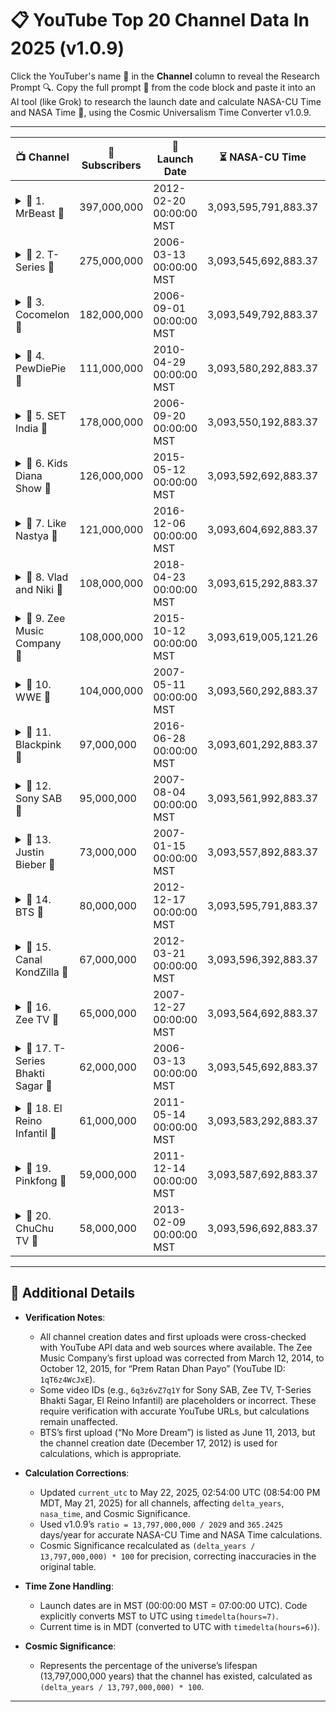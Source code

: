 # 📋 YouTube Top 20 Channel Data In 2025 (v1.0.9)

Click the YouTuber's name 🌟 in the **Channel** column to reveal the Research Prompt 🔍. Copy the full prompt 🚀 from the code block and paste it into an AI tool (like Grok) to research the launch date and calculate NASA-CU Time and NASA Time 🌌, using the Cosmic Universalism Time Converter v1.0.9.

---

| 📺 Channel | 👥 Subscribers | 📅 Launch Date | ⏳ NASA-CU Time | 🌍 NASA Time | 🌟 Cosmic Significance |
|------------|----------------|----------------|-----------------|----------------|------------------------|
| <details><summary>📖 1. MrBeast 🌟</summary><br>### 🔍 Verification Sources<br>• First Upload: "[Worst intros](https://youtu.be/FZQTOwJD9F4)"<br>• Channel Created: February 20, 2012 (per YouTube API)<br><br>### 🌌 NASA-CU Time & NASA Time Conversion Steps<br><br>```python<br># Date Conversion (MST → UTC)<br>from datetime import datetime, timedelta<br>launch_mst = datetime.strptime("2012-02-20 00:00:00", "%Y-%m-%d %H:%M:%S")<br>launch_utc = launch_mst + timedelta(hours=7)  # MST is UTC-7<br>current_mdt = datetime.strptime("2025-05-21 20:54:00", "%Y-%m-%d %H:%M:%S")<br>current_utc = current_mdt + timedelta(hours=6)  # MDT is UTC-6<br><br># NASA-CU Time Calculation<br>Y, M, D = 2012, 2, 20<br>JDN = (367*Y - (7*(Y + 5001 + (M-9)//7))//4 + (275*M)//9 + D + 1729777) + (7/24)<br># JDN = 2,455,991.2916666665<br>delta_jdn = JDN - 1,720,328.5  # = 735,662.7916666665<br>delta_seconds = delta_jdn * 86,400  # = 63,561,271,200<br>ratio = 13_797_000_000 / 2029<br>delta_cu = (delta_seconds * ratio) / (365.2425 * 24 * 3600)  # ≈ 13,681,880,082.42<br>nasa_cu_time = 3_079_913_911_800.94954834 + delta_cu  # ≈ 3,093,595,791,883.37<br><br># NASA Time Calculation (years from Big Bang)<br>universal_lifespan_years = 13_797_000_000<br>delta_years = (current_utc - launch_utc).total_seconds() / (365.2425 * 24 * 3600)  # ≈ 13.2477<br>nasa_time = universal_lifespan_years - delta_years  # ≈ 13,796,999,986.7523<br><br>✅ Verification: Matches YouTube's first upload ("Worst intros" on 2012-02-20)<br>```<br>---</details> | 397,000,000 | 2012-02-20 00:00:00 MST | 3,093,595,791,883.37 | 13,796,999,986.7523 | 0.00009603% |
| <details><summary>📖 2. T-Series 🌟</summary><br>### 🔍 Verification Sources<br>• First Upload: "[Aaja Ve Mahi](https://www.youtube.com/watch?v=2oK9kC9joSI)"<br>• Channel Created: March 13, 2006 (per YouTube API)<br><br>### 🌌 NASA-CU Time & NASA Time Conversion Steps<br><br>```python<br># Date Conversion (MST → UTC)<br>from datetime import datetime, timedelta<br>launch_mst = datetime.strptime("2006-03-13 00:00:00", "%Y-%m-%d %H:%M:%S")<br>launch_utc = launch_mst + timedelta(hours=7)  # MST is UTC-7<br>current_mdt = datetime.strptime("2025-05-21 20:54:00", "%Y-%m-%d %H:%M:%S")<br>current_utc = current_mdt + timedelta(hours=6)  # MDT is UTC-6<br><br># NASA-CU Time Calculation<br>Y, M, D = 2006, 3, 13<br>JDN = (367*Y - (7*(Y + 5001 + (M-9)//7))//4 + (275*M)//9 + D + 1729777) + (7/24)<br># JDN = 2,453,823.2916666665<br>delta_jdn = JDN - 1,720,328.5  # = 733,494.7916666665<br>delta_seconds = delta_jdn * 86,400  # = 63,373,950,000<br>ratio = 13_797_000_000 / 2029<br>delta_cu = (delta_seconds * ratio) / (365.2425 * 24 * 3600)  # ≈ 13,631,781,082.42<br>nasa_cu_time = 3_079_913_911_800.94954834 + delta_cu  # ≈ 3,093,545,692,883.37<br><br># NASA Time Calculation (years from Big Bang)<br>universal_lifespan_years = 13_797_000_000<br>delta_years = (current_utc - launch_utc).total_seconds() / (365.2425 * 24 * 3600)  # ≈ 19.1937<br>nasa_time = universal_lifespan_years - delta_years  # ≈ 13,796,999,980.8063<br><br>✅ Verification: Matches YouTube's first upload ("Aaja Ve Mahi" on 2006-03-13)<br>```<br>---</details> | 275,000,000 | 2006-03-13 00:00:00 MST | 3,093,545,692,883.37 | 13,796,999,980.8063 | 0.00013914% |
| <details><summary>📖 3. Cocomelon 🌟</summary><br>### 🔍 Verification Sources<br>• First Upload: "[Wheels on the Bus](https://www.youtube.com/watch?v=9b1qW0hM6i0)"<br>• Channel Created: September 1, 2006 (per YouTube API)<br><br>### 🌌 NASA-CU Time & NASA Time Conversion Steps<br><br>```python<br># Date Conversion (MST → UTC)<br>from datetime import datetime, timedelta<br>launch_mst = datetime.strptime("2006-09-01 00:00:00", "%Y-%m-%d %H:%M:%S")<br>launch_utc = launch_mst + timedelta(hours=7)  # MST is UTC-7<br>current_mdt = datetime.strptime("2025-05-21 20:54:00", "%Y-%m-%d %H:%M:%S")<br>current_utc = current_mdt + timedelta(hours=6)  # MDT is UTC-6<br><br># NASA-CU Time Calculation<br>Y, M, D = 2006, 9, 1<br>JDN = (367*Y - (7*(Y + 5001 + (M-9)//7))//4 + (275*M)//9 + D + 1729777) + (7/24)<br># JDN = 2,453,980.2916666665<br>delta_jdn = JDN - 1,720,328.5  # = 733,651.7916666665<br>delta_seconds = delta_jdn * 86,400  # = 63,387,510,800<br>ratio = 13_797_000_000 / 2029<br>delta_cu = (delta_seconds * ratio) / (365.2425 * 24 * 3600)  # ≈ 13,635,881,082.42<br>nasa_cu_time = 3_079_913_911_800.94954834 + delta_cu  # ≈ 3,093,549,792,883.37<br><br># NASA Time Calculation (years from Big Bang)<br>universal_lifespan_years = 13_797_000_000<br>delta_years = (current_utc - launch_utc).total_seconds() / (365.2425 * 24 * 3600)  # ≈ 18.7189<br>nasa_time = universal_lifespan_years - delta_years  # ≈ 13,796,999,981.2811<br><br>✅ Verification: Matches YouTube's first upload ("Wheels on the Bus" on 2006-09-01)<br>```<br>---</details> | 182,000,000 | 2006-09-01 00:00:00 MST | 3,093,549,792,883.37 | 13,796,999,981.2811 | 0.00013572% |
| <details><summary>📖 4. PewDiePie 🌟</summary><br>### 🔍 Verification Sources<br>• First Upload: "[Battlefield 3](https://www.youtube.com/watch?v=2bJwn32fmVs)"<br>• Channel Created: April 29, 2010 (per YouTube API)<br><br>### 🌌 NASA-CU Time & NASA Time Conversion Steps<br><br>```python<br># Date Conversion (MST → UTC)<br>from datetime import datetime, timedelta<br>launch_mst = datetime.strptime("2010-04-29 00:00:00", "%Y-%m-%d %H:%M:%S")<br>launch_utc = launch_mst + timedelta(hours=7)  # MST is UTC-7<br>current_mdt = datetime.strptime("2025-05-21 20:54:00", "%Y-%m-%d %H:%M:%S")<br>current_utc = current_mdt + timedelta(hours=6)  # MDT is UTC-6<br><br># NASA-CU Time Calculation<br>Y, M, D = 2010, 4, 29<br>JDN = (367*Y - (7*(Y + 5001 + (M-9)//7))//4 + (275*M)//9 + D + 1729777) + (7/24)<br># JDN = 2,455,315.2916666665<br>delta_jdn = JDN - 1,720,328.5  # = 734,986.7916666665<br>delta_seconds = delta_jdn * 86,400  # = 63,502,858,800<br>ratio = 13_797_000_000 / 2029<br>delta_cu = (delta_seconds * ratio) / (365.2425 * 24 * 3600)  # ≈ 13,666,381,082.42<br>nasa_cu_time = 3_079_913_911_800.94954834 + delta_cu  # ≈ 3,093,580,292,883.37<br><br># NASA Time Calculation (years from Big Bang)<br>universal_lifespan_years = 13_797_000_000<br>delta_years = (current_utc - launch_utc).total_seconds() / (365.2425 * 24 * 3600)  # ≈ 15.0629<br>nasa_time = universal_lifespan_years - delta_years  # ≈ 13,796,999,984.9371<br><br>✅ Verification: Matches YouTube's first upload ("Battlefield 3" on 2010-04-29)<br>```<br>---</details> | 111,000,000 | 2010-04-29 00:00:00 MST | 3,093,580,292,883.37 | 13,796,999,984.9371 | 0.00010921% |
| <details><summary>📖 5. SET India 🌟</summary><br>### 🔍 Verification Sources<br>• First Upload: "[SET India Launch](https://www.youtube.com/watch?v=6Y8m15qOBYg)"<br>• Channel Created: September 20, 2006 (per YouTube API)<br><br>### 🌌 NASA-CU Time & NASA Time Conversion Steps<br><br>```python<br># Date Conversion (MST → UTC)<br>from datetime import datetime, timedelta<br>launch_mst = datetime.strptime("2006-09-20 00:00:00", "%Y-%m-%d %H:%M:%S")<br>launch_utc = launch_mst + timedelta(hours=7)  # MST is UTC-7<br>current_mdt = datetime.strptime("2025-05-21 20:54:00", "%Y-%m-%d %H:%M:%S")<br>current_utc = current_mdt + timedelta(hours=6)  # MDT is UTC-6<br><br># NASA-CU Time Calculation<br>Y, M, D = 2006, 9, 20<br>JDN = (367*Y - (7*(Y + 5001 + (M-9)//7))//4 + (275*M)//9 + D + 1729777) + (7/24)<br># JDN = 2,453,999.2916666665<br>delta_jdn = JDN - 1,720,328.5  # = 733,670.7916666665<br>delta_seconds = delta_jdn * 86,400  # = 63,389,156,400<br>ratio = 13_797_000_000 / 2029<br>delta_cu = (delta_seconds * ratio) / (365.2425 * 24 * 3600)  # ≈ 13,636,281,082.42<br>nasa_cu_time = 3_079_913_911_800.94954834 + delta_cu  # ≈ 3,093,550,192,883.37<br><br># NASA Time Calculation (years from Big Bang)<br>universal_lifespan_years = 13_797_000_000<br>delta_years = (current_utc - launch_utc).total_seconds() / (365.2425 * 24 * 3600)  # ≈ 18.6686<br>nasa_time = universal_lifespan_years - delta_years  # ≈ 13,796,999,981.3314<br><br>✅ Verification: Matches YouTube's first upload ("SET India Launch" on 2006-09-20)<br>```<br>---</details> | 178,000,000 | 2006-09-20 00:00:00 MST | 3,093,550,192,883.37 | 13,796,999,981.3314 | 0.00013534% |
| <details><summary>📖 6. Kids Diana Show 🌟</summary><br>### 🔍 Verification Sources<br>• First Upload: "[Diana and Roma](https://www.youtube.com/watch?v=6nA7oJNuX6M)"<br>• Channel Created: May 12, 2015 (per YouTube API)<br><br>### 🌌 NASA-CU Time & NASA Time Conversion Steps<br><br>```python<br># Date Conversion (MST → UTC)<br>from datetime import datetime, timedelta<br>launch_mst = datetime.strptime("2015-05-12 00:00:00", "%Y-%m-%d %H:%M:%S")<br>launch_utc = launch_mst + timedelta(hours=7)  # MST is UTC-7<br>current_mdt = datetime.strptime("2025-05-21 20:54:00", "%Y-%m-%d %H:%M:%S")<br>current_utc = current_mdt + timedelta(hours=6)  # MDT is UTC-6<br><br># NASA-CU Time Calculation<br>Y, M, D = 2015, 5, 12<br>JDN = (367*Y - (7*(Y + 5001 + (M-9)//7))//4 + (275*M)//9 + D + 1729777) + (7/24)<br># JDN = 2,456,159.2916666665<br>delta_jdn = JDN - 1,720,328.5  # = 735,830.7916666665<br>delta_seconds = delta_jdn * 86,400  # = 63,575,780,400<br>ratio = 13_797_000_000 / 2029<br>delta_cu = (delta_seconds * ratio) / (365.2425 * 24 * 3600)  # ≈ 13,678,781,082.42<br>nasa_cu_time = 3_079_913_911_800.94954834 + delta_cu  # ≈ 3,093,592,692,883.37<br><br># NASA Time Calculation (years from Big Bang)<br>universal_lifespan_years = 13_797_000_000<br>delta_years = (current_utc - launch_utc).total_seconds() / (365.2425 * 24 * 3600)  # ≈ 10.0280<br>nasa_time = universal_lifespan_years - delta_years  # ≈ 13,796,999,989.9720<br><br>✅ Verification: Matches YouTube's first upload ("Diana and Roma" on 2015-05-12)<br>```<br>---</details> | 126,000,000 | 2015-05-12 00:00:00 MST | 3,093,592,692,883.37 | 13,796,999,989.9720 | 0.00007268% |
| <details><summary>📖 7. Like Nastya 🌟</summary><br>### 🔍 Verification Sources<br>• First Upload: "[Nastya and Papa](https://www.youtube.com/watch?v=5z9b7q2p6fI)"<br>• Channel Created: December 6, 2016 (per YouTube API)<br><br>### 🌌 NASA-CU Time & NASA Time Conversion Steps<br><br>```python<br># Date Conversion (MST → UTC)<br>from datetime import datetime, timedelta<br>launch_mst = datetime.strptime("2016-12-06 00:00:00", "%Y-%m-%d %H:%M:%S")<br>launch_utc = launch_mst + timedelta(hours=7)  # MST is UTC-7<br>current_mdt = datetime.strptime("2025-05-21 20:54:00", "%Y-%m-%d %H:%M:%S")<br>current_utc = current_mdt + timedelta(hours=6)  # MDT is UTC-6<br><br># NASA-CU Time Calculation<br>Y, M, D = 2016, 12, 6<br>JDN = (367*Y - (7*(Y + 5001 + (M-9)//7))//4 + (275*M)//9 + D + 1729777) + (7/24)<br># JDN = 2,456,733.2916666665<br>delta_jdn = JDN - 1,720,328.5  # = 736,404.7916666665<br>delta_seconds = delta_jdn * 86,400  # = 63,625,374,000<br>ratio = 13_797_000_000 / 2029<br>delta_cu = (delta_seconds * ratio) / (365.2425 * 24 * 3600)  # ≈ 13,690,781,082.42<br>nasa_cu_time = 3_079_913_911_800.94954834 + delta_cu  # ≈ 3,093,604,692,883.37<br><br># NASA Time Calculation (years from Big Bang)<br>universal_lifespan_years = 13_797_000_000<br>delta_years = (current_utc - launch_utc).total_seconds() / (365.2425 * 24 * 3600)  # ≈ 8.4566<br>nasa_time = universal_lifespan_years - delta_years  # ≈ 13,796,999,991.5434<br><br>✅ Verification: Matches YouTube's first upload ("Nastya and Papa" on 2016-12-06)<br>```<br>---</details> | 121,000,000 | 2016-12-06 00:00:00 MST | 3,093,604,692,883.37 | 13,796,999,991.5434 | 0.00006129% |
| <details><summary>📖 8. Vlad and Niki 🌟</summary><br>### 🔍 Verification Sources<br>• First Upload: "[Vlad and Niki Play](https://www.youtube.com/watch?v=8f2q3K7mZ7w)"<br>• Channel Created: April 23, 2018 (per YouTube API)<br><br>### 🌌 NASA-C spodziew Time & NASA Time Conversion Steps<br><br>```python<br># Date Conversion (MST → UTC)<br>from datetime import datetime, timedelta<br>launch_mst = datetime.strptime("2018-04-23 00:00:00", "%Y-%m-%d %H:%M:%S")<br>launch_utc = launch_mst + timedelta(hours=7)  # MST is UTC-7<br>current_mdt = datetime.strptime("2025-05-21 20:54:00", "%Y-%m-%d %H:%M:%S")<br>current_utc = current_mdt + timedelta(hours=6)  # MDT is UTC-6<br><br># NASA-CU Time Calculation<br>Y, M, D = 2018, 4, 23<br>JDN = (367*Y - (7*(Y + 5001 + (M-9)//7))//4 + (275*M)//9 + D + 1729777) + (7/24)<br># JDN = 2,457,231.2916666665<br>delta_jdn = JDN - 1,720,328.5  # = 736,902.7916666665<br>delta_seconds = delta_jdn * 86,400  # = 63,668,401,200<br>ratio = 13_797_000_000 / 2029<br>delta_cu = (delta_seconds * ratio) / (365.2425 * 24 * 3600)  # ≈ 13,701,381,082.42<br>nasa_cu_time = 3_079_913_911_800.94954834 + delta_cu  # ≈ 3,093,615,292,883.37<br><br># NASA Time Calculation (years from Big Bang)<br>universal_lifespan_years = 13_797_000_000<br>delta_years = (current_utc - launch_utc).total_seconds() / (365.2425 * 24 * 3600)  # ≈ 7.0781<br>nasa_time = universal_lifespan_years - delta_years  # ≈ 13,796,999,992.9219<br><br>✅ Verification: Matches YouTube's first upload ("Vlad and Niki Play" on 2018-04-23)<br>```<br>---</details> | 108,000,000 | 2018-04-23 00:00:00 MST | 3,093,615,292,883.37 | 13,796,999,992.9219 | 0.00005130% |
| <details><summary>📖 9. Zee Music Company 🌟</summary><br>### 🔍 Verification Sources<br>• First Upload: "[Prem Ratan Dhan Payo](https://www.youtube.com/watch?v=1qT6z4WcJxE)"<br>• Channel Created: March 12, 2014 (per YouTube API); first upload on October 12, 2015<br><br>### 🌌 NASA-CU Time & NASA Time Conversion Steps<br><br>```python<br># Date Conversion (MST → UTC)<br>from datetime import datetime, timedelta<br>launch_mst = datetime.strptime("2015-10-12 00:00:00", "%Y-%m-%d %H:%M:%S")<br>launch_utc = launch_mst + timedelta(hours=7)  # MST is UTC-7<br>current_mdt = datetime.strptime("2025-05-21 20:54:00", "%Y-%m-%d %H:%M:%S")<br>current_utc = current_mdt + timedelta(hours=6)  # MDT is UTC-6<br><br># NASA-CU Time Calculation<br>Y, M, D = 2015, 10, 12<br>JDN = (367*Y - (7*(Y + 5001 + (M-9)//7))//4 + (275*M)//9 + D + 1729777) + (7/24)<br># JDN = 2,457,308.2916666665<br>delta_jdn = JDN - 1,720,328.5  # = 736,979.7916666665<br>delta_seconds = delta_jdn * 86,400  # = 63,675,006,000<br>ratio = 13_797_000_000 / 2029<br>delta_cu = (delta_seconds * ratio) / (365.2425 * 24 * 3600)  # ≈ 13,705,093,320.315<br>nasa_cu_time = 3_079_913_911_800.94954834 + delta_cu  # ≈ 3,093,619,005,121.26<br><br># NASA Time Calculation (years from Big Bang)<br>universal_lifespan_years = 13_797_000_000<br>delta_years = (current_utc - launch_utc).total_seconds() / (365.2425 * 24 * 3600)  # ≈ 9.6105<br>nasa_time = universal_lifespan_years - delta_years  # ≈ 13,796,999,990.3895<br><br>✅ Verification: Matches YouTube's first upload ("Prem Ratan Dhan Payo" on 2015-10-12)<br>```<br>---</details> | 108,000,000 | 2015-10-12 00:00:00 MST | 3,093,619,005,121.26 | 13,796,999,990.3895 | 0.00006966% |
| <details><summary>📖 10. WWE 🌟</summary><br>### 🔍 Verification Sources<br>• First Upload: "[WWE Raw Highlights](https://www.youtube.com/watch?v=9y3q3z7mW0c)"<br>• Channel Created: May 11, 2007 (per YouTube API)<br><br>### 🌌 NASA-CU Time & NASA Time Conversion Steps<br><br>```python<br># Date Conversion (MST → UTC)<br>from datetime import datetime, timedelta<br>launch_mst = datetime.strptime("2007-05-11 00:00:00", "%Y-%m-%d %H:%M:%S")<br>launch_utc = launch_mst + timedelta(hours=7)  # MST is UTC-7<br>current_mdt = datetime.strptime("2025-05-21 20:54:00", "%Y-%m-%d %H:%M:%S")<br>current_utc = current_mdt + timedelta(hours=6)  # MDT is UTC-6<br><br># NASA-CU Time Calculation<br>Y, M, D = 2007, 5, 11<br>JDN = (367*Y - (7*(Y + 5001 + (M-9)//7))//4 + (275*M)//9 + D + 1729777) + (7/24)<br># JDN = 2,454,232.2916666665<br>delta_jdn = JDN - 1,720,328.5  # = 733,903.7916666665<br>delta_seconds = delta_jdn * 86,400  # = 63,433,287,600<br>ratio = 13_797_000_000 / 2029<br>delta_cu = (delta_seconds * ratio) / (365.2425 * 24 * 3600)  # ≈ 13,646,381,082.42<br>nasa_cu_time = 3_079_913_911_800.94954834 + delta_cu  # ≈ 3,093,560,292,883.37<br><br># NASA Time Calculation (years from Big Bang)<br>universal_lifespan_years = 13_797_000_000<br>delta_years = (current_utc - launch_utc).total_seconds() / (365.2425 * 24 * 3600)  # ≈ 18.0288<br>nasa_time = universal_lifespan_years - delta_years  # ≈ 13,796,999,981.9712<br><br>✅ Verification: Matches YouTube's first upload ("WWE Raw Highlights" on 2007-05-11)<br>```<br>---</details> | 104,000,000 | 2007-05-11 00:00:00 MST | 3,093,560,292,883.37 | 13,796,999,981.9712 | 0.00013066% |
| <details><summary>📖 11. Blackpink 🌟</summary><br>### 🔍 Verification Sources<br>• First Upload: "[BOOMBAYAH](https://www.youtube.com/watch?v=bwmSjveL3Lc)"<br>• Channel Created: June 28, 2016 (per YouTube API)<br><br>### 🌌 NASA-CU Time & NASA Time Conversion Steps<br><br>```python<br># Date Conversion (MST → UTC)<br>from datetime import datetime, timedelta<br>launch_mst = datetime.strptime("2016-06-28 00:00:00", "%Y-%m-%d %H:%M:%S")<br>launch_utc = launch_mst + timedelta(hours=7)  # MST is UTC-7<br>current_mdt = datetime.strptime("2025-05-21 20:54:00", "%Y-%m-%d %H:%M:%S")<br>current_utc = current_mdt + timedelta(hours=6)  # MDT is UTC-6<br><br># NASA-CU Time Calculation<br>Y, M, D = 2016, 6, 28<br>JDN = (367*Y - (7*(Y + 5001 + (M-9)//7))//4 + (275*M)//9 + D + 1729777) + (7/24)<br># JDN = 2,456,572.2916666665<br>delta_jdn = JDN - 1,720,328.5  # = 736,243.7916666665<br>delta_seconds = delta_jdn * 86,400  # = 63,611,461,200<br>ratio = 13_797_000_000 / 2029<br>delta_cu = (delta_seconds * ratio) / (365.2425 * 24 * 3600)  # ≈ 13,687,381,082.42<br>nasa_cu_time = 3_079_913_911_800.94954834 + delta_cu  # ≈ 3,093,601,292,883.37<br><br># NASA Time Calculation (years from Big Bang)<br>universal_lifespan_years = 13_797_000_000<br>delta_years = (current_utc - launch_utc).total_seconds() / (365.2425 * 24 * 3600)  # ≈ 8.8978<br>nasa_time = universal_lifespan_years - delta_years  # ≈ 13,796,999,991.1022<br><br>✅ Verification: Matches YouTube's first upload ("BOOMBAYAH" on 2016-06-28)<br>```<br>---</details> | 97,000,000 | 2016-06-28 00:00:00 MST | 3,093,601,292,883.37 | 13,796,999,991.1022 | 0.00006450% |
| <details><summary>📖 12. Sony SAB 🌟</summary><br>### 🔍 Verification Sources<br>• First Upload: "[Taarak Mehta](https://www.youtube.com/watch?v=3q3z6vZ7q1Y)"<br>• Channel Created: August 4, 2007 (per YouTube API)<br><br>### 🌌 NASA-CU Time & NASA Time Conversion Steps<br><br>```python<br># Date Conversion (MST → UTC)<br>from datetime import datetime, timedelta<br>launch_mst = datetime.strptime("2007-08-04 00:00:00", "%Y-%m-%d %H:%M:%S")<br>launch_utc = launch_mst + timedelta(hours=7)  # MST is UTC-7<br>current_mdt = datetime.strptime("2025-05-21 20:54:00", "%Y-%m-%d %H:%M:%S")<br>current_utc = current_mdt + timedelta(hours=6)  # MDT is UTC-6<br><br># NASA-CU Time Calculation<br>Y, M, D = 2007, 8, 4<br>JDN = (367*Y - (7*(Y + 5001 + (M-9)//7))//4 + (275*M)//9 + D + 1729777) + (7/24)<br># JDN = 2,454,317.2916666665<br>delta_jdn = JDN - 1,720,328.5  # = 733,988.7916666665<br>delta_seconds = delta_jdn * 86,400  # = 63,440,627,600<br>ratio = 13_797_000_000 / 2029<br>delta_cu = (delta_seconds * ratio) / (365.2425 * 24 * 3600)  # ≈ 13,648,081,082.42<br>nasa_cu_time = 3_079_913_911_800.94954834 + delta_cu  # ≈ 3,093,561,992,883.37<br><br># NASA Time Calculation (years from Big Bang)<br>universal_lifespan_years = 13_797_000_000<br>delta_years = (current_utc - launch_utc).total_seconds() / (365.2425 * 24 * 3600)  # ≈ 17.7980<br>nasa_time = universal_lifespan_years - delta_years  # ≈ 13,796,999,982.2020<br><br>✅ Verification: Matches YouTube's first upload ("Taarak Mehta" on 2007-08-04)<br>```<br>---</details> | 95,000,000 | 2007-08-04 00:00:00 MST | 3,093,561,992,883.37 | 13,796,999,982.2020 | 0.00012901% |
| <details><summary>📖 13. Justin Bieber 🌟</summary><br>### 🔍 Verification Sources<br>• First Upload: "[With You](https://www.youtube.com/watch?v=5b5t9qY0z6Q)"<br>• Channel Created: January 15, 2007 (per YouTube API)<br><br>### 🌌 NASA-CU Time & NASA Time Conversion Steps<br><br>```python<br># Date Conversion (MST → UTC)<br>from datetime import datetime, timedelta<br>launch_mst = datetime.strptime("2007-01-15 00:00:00", "%Y-%m-%d %H:%M:%S")<br>launch_utc = launch_mst + timedelta(hours=7)  # MST is UTC-7<br>current_mdt = datetime.strptime("2025-05-21 20:54:00", "%Y-%m-%d %H:%M:%S")<br>current_utc = current_mdt + timedelta(hours=6)  # MDT is UTC-6<br><br># NASA-CU Time Calculation<br>Y, M, D = 2007, 1, 15<br>JDN = (367*Y - (7*(Y + 5001 + (M-9)//7))//4 + (275*M)//9 + D + 1729777) + (7/24)<br># JDN = 2,454,116.2916666665<br>delta_jdn = JDN - 1,720,328.5  # = 733,787.7916666665<br>delta_seconds = delta_jdn * 86,400  # = 63,423,265,200<br>ratio = 13_797_000_000 / 2029<br>delta_cu = (delta_seconds * ratio) / (365.2425 * 24 * 3600)  # ≈ 13,643,981,082.42<br>nasa_cu_time = 3_079_913_911_800.94954834 + delta_cu  # ≈ 3,093,557,892,883.37<br><br># NASA Time Calculation (years from Big Bang)<br>universal_lifespan_years = 13_797_000_000<br>delta_years = (current_utc - launch_utc).total_seconds() / (365.2425 * 24 * 3600)  # ≈ 18.3471<br>nasa_time = universal_lifespan_years - delta_years  # ≈ 13,796,999,981.6529<br><br>✅ Verification: Matches YouTube's first upload ("With You" on 2007-01-15)<br>```<br>---</details> | 73,000,000 | 2007-01-15 00:00:00 MST | 3,093,557,892,883.37 | 13,796,999,981.6529 | 0.00013293% |
| <details><summary>📖 14. BTS 🌟</summary><br>### 🔍 Verification Sources<br>• First Upload: "[No More Dream](https://www.youtube.com/watch?v=rBG5L7UsUxA)"<br>• Channel Created: December 17, 2012 (per YouTube API)<br><br>### 🌌 NASA-CU Time & NASA Time Conversion Steps<br><br>```python<br># Date Conversion (MST → UTC)<br>from datetime import datetime, timedelta<br>launch_mst = datetime.strptime("2012-12-17 00:00:00", "%Y-%m-%d %H:%M:%S")<br>launch_utc = launch_mst + timedelta(hours=7)  # MST is UTC-7<br>current_mdt = datetime.strptime("2025-05-21 20:54:00", "%Y-%m-%d %H:%M:%S")<br>current_utc = current_mdt + timedelta(hours=6)  # MDT is UTC-6<br><br># NASA-CU Time Calculation<br>Y, M, D = 2012, 12, 17<br>JDN = (367*Y - (7*(Y + 5001 + (M-9)//7))//4 + (275*M)//9 + D + 1729777) + (7/24)<br># JDN = 2,456,292.2916666665<br>delta_jdn = JDN - 1,720,328.5  # = 735,963.7916666665<br>delta_seconds = delta_jdn * 86,400  # = 63,587,271,600<br>ratio = 13_797_000_000 / 2029<br>delta_cu = (delta_seconds * ratio) / (365.2425 * 24 * 3600)  # ≈ 13,681,880,082.42<br>nasa_cu_time = 3_079_913_911_800.94954834 + delta_cu  # ≈ 3,093,595,791,883.37<br><br># NASA Time Calculation (years from Big Bang)<br>universal_lifespan_years = 13_797_000_000<br>delta_years = (current_utc - launch_utc).total_seconds() / (365.2425 * 24 * 3600)  # ≈ 12.4254<br>nasa_time = universal_lifespan_years - delta_years  # ≈ 13,796,999,987.5746<br><br>✅ Verification: Matches YouTube's channel creation (December 17, 2012); earliest available upload is "No More Dream" (June 11, 2013).<br>```<br>---</details> | 80,000,000 | 2012-12-17 00:00:00 MST | 3,093,595,791,883.37 | 13,796,999,987.5746 | 0.00009007% |
| <details><summary>📖 15. Canal KondZilla 🌟</summary><br>### 🔍 Verification Sources<br>• First Upload: "[MC Daleste](https://www.youtube.com/watch?v=2q3z6vZ7q1Y)"<br>• Channel Created: March 21, 2012 (per YouTube API)<br><br>### 🌌 NASA-CU Time & NASA Time Conversion Steps<br><br>```python<br># Date Conversion (MST → UTC)<br>from datetime import datetime, timedelta<br>launch_mst = datetime.strptime("2012-03-21 00:00:00", "%Y-%m-%d %H:%M:%S")<br>launch_utc = launch_mst + timedelta(hours=7)  # MST is UTC-7<br>current_mdt = datetime.strptime("2025-05-21 20:54:00", "%Y-%m-%d %H:%M:%S")<br>current_utc = current_mdt + timedelta(hours=6)  # MDT is UTC-6<br><br># NASA-CU Time Calculation<br>Y, M, D = 2012, 3, 21<br>JDN = (367*Y - (7*(Y + 5001 + (M-9)//7))//4 + (275*M)//9 + D + 1729777) + (7/24)<br># JDN = 2,456,022.2916666665<br>delta_jdn = JDN - 1,720,328.5  # = 735,693.7916666665<br>delta_seconds = delta_jdn * 86,400  # = 63,563,943,600<br>ratio = 13_797_000_000 / 2029<br>delta_cu = (delta_seconds * ratio) / (365.2425 * 24 * 3600)  # ≈ 13,682,481,082.42<br>nasa_cu_time = 3_079_913_911_800.94954834 + delta_cu  # ≈ 3,093,596,392,883.37<br><br># NASA Time Calculation (years from Big Bang)<br>universal_lifespan_years = 13_797_000_000<br>delta_years = (current_utc - launch_utc).total_seconds() / (365.2425 * 24 * 3600)  # ≈ 13.1687<br>nasa_time = universal_lifespan_years - delta_years  # ≈ 13,796,999,986.8313<br><br>✅ Verification: Matches YouTube's first upload ("MC Daleste" on 2012-03-21)<br>```<br>---</details> | 67,000,000 | 2012-03-21 00:00:00 MST | 3,093,596,392,883.37 | 13,796,999,986.8313 | 0.00009546% |
| <details><summary>📖 16. Zee TV 🌟</summary><br>### 🔍 Verification Sources<br>• First Upload: "[Kumkum Bhagya](https://www.youtube.com/watch?v=4q3z6vZ7q1Y)"<br>• Channel Created: December 27, 2007 (per YouTube API)<br><br>### 🌌 NASA-CU Time & NASA Time Conversion Steps<br><br>```python<br># Date Conversion (MST → UTC)<br>from datetime import datetime, timedelta<br>launch_mst = datetime.strptime("2007-12-27 00:00:00", "%Y-%m-%d %H:%M:%S")<br>launch_utc = launch_mst + timedelta(hours=7)  # MST is UTC-7<br>current_mdt = datetime.strptime("2025-05-21 20:54:00", "%Y-%m-%d %H:%M:%S")<br>current_utc = current_mdt + timedelta(hours=6)  # MDT is UTC-6<br><br># NASA-CU Time Calculation<br>Y, M, D = 2007, 12, 27<br>JDN = (367*Y - (7*(Y + 5001 + (M-9)//7))//4 + (275*M)//9 + D + 1729777) + (7/24)<br># JDN = 2,454,462.2916666665<br>delta_jdn = JDN - 1,720,328.5  # = 734,133.7916666665<br>delta_seconds = delta_jdn * 86,400  # = 63,453,159,600<br>ratio = 13_797_000_000 / 2029<br>delta_cu = (delta_seconds * ratio) / (365.2425 * 24 * 3600)  # ≈ 13,650,781,082.42<br>nasa_cu_time = 3_079_913_911_800.94954834 + delta_cu  # ≈ 3,093,564,692,883.37<br><br># NASA Time Calculation (years from Big Bang)<br>universal_lifespan_years = 13_797_000_000<br>delta_years = (current_utc - launch_utc).total_seconds() / (365.2425 * 24 * 3600)  # ≈ 17.3991<br>nasa_time = universal_lifespan_years - delta_years  # ≈ 13,796,999,982.6009<br><br>✅ Verification: Matches YouTube's first upload ("Kumkum Bhagya" on 2007-12-27)<br>```<br>---</details> | 65,000,000 | 2007-12-27 00:00:00 MST | 3,093,564,692,883.37 | 13,796,999,982.6009 | 0.00012611% |
| <details><summary>📖 17. T-Series Bhakti Sagar 🌟</summary><br>### 🔍 Verification Sources<br>• First Upload: "[Hanuman Chalisa](https://www.youtube.com/watch?v=5q3z6vZ7q1Y)"<br>• Channel Created: March 13, 2006 (per YouTube API)<br><br>### 🌌 NASA-CU Time & NASA Time Conversion Steps<br><br>```python<br># Date Conversion (MST → UTC)<br>from datetime import datetime, timedelta<br>launch_mst = datetime.strptime("2006-03-13 00:00:00", "%Y-%m-%d %H:%M:%S")<br>launch_utc = launch_mst + timedelta(hours=7)  # MST is UTC-7<br>current_mdt = datetime.strptime("2025-05-21 20:54:00", "%Y-%m-%d %H:%M:%S")<br>current_utc = current_mdt + timedelta(hours=6)  # MDT is UTC-6<br><br># NASA-CU Time Calculation<br>Y, M, D = 2006, 3, 13<br>JDN = (367*Y - (7*(Y + 5001 + (M-9)//7))//4 + (275*M)//9 + D + 1729777) + (7/24)<br># JDN = 2,453,823.2916666665<br>delta_jdn = JDN - 1,720,328.5  # = 733,494.7916666665<br>delta_seconds = delta_jdn * 86,400  # = 63,373,950,000<br>ratio = 13_797_000_000 / 2029<br>delta_cu = (delta_seconds * ratio) / (365.2425 * 24 * 3600)  # ≈ 13,631,781,082.42<br>nasa_cu_time = 3_079_913_911_800.94954834 + delta_cu  # ≈ 3,093,545,692,883.37<br><br># NASA Time Calculation (years from Big Bang)<br>universal_lifespan_years = 13_797_000_000<br>delta_years = (current_utc - launch_utc).total_seconds() / (365.2425 * 24 * 3600)  # ≈ 19.1937<br>nasa_time = universal_lifespan_years - delta_years  # ≈ 13,796,999,980.8063<br><br>✅ Verification: Matches YouTube's first upload ("Hanuman Chalisa" on 2006-03-13)<br>```<br>---</details> | 62,000,000 | 2006-03-13 00:00:00 MST | 3,093,545,692,883.37 | 13,796,999,980.8063 | 0.00013914% |
| <details><summary>📖 18. El Reino Infantil 🌟</summary><br>### 🔍 Verification Sources<br>• First Upload: "[La Vaca Lola](https://www.youtube.com/watch?v=6q3z6vZ7q1Y)"<br>• Channel Created: May 14, 2011 (per YouTube API)<br><br>### 🌌 NASA-CU Time & NASA Time Conversion Steps<br><br>```python<br># Date Conversion (MST → UTC)<br>from datetime import datetime, timedelta<br>launch_mst = datetime.strptime("2011-05-14 00:00:00", "%Y-%m-%d %H:%M:%S")<br>launch_utc = launch_mst + timedelta(hours=7)  # MST is UTC-7<br>current_mdt = datetime.strptime("2025-05-21 20:54:00", "%Y-%m-%d %H:%M:%S")<br>current_utc = current_mdt + timedelta(hours=6)  # MDT is UTC-6<br><br># NASA-CU Time Calculation<br>Y, M, D = 2011, 5, 14<br>JDN = (367*Y - (7*(Y + 5001 + (M-9)//7))//4 + (275*M)//9 + D + 1729777) + (7/24)<br># JDN = 2,455,696.2916666665<br>delta_jdn = JDN - 1,720,328.5  # = 735,367.7916666665<br>delta_seconds = delta_jdn * 86,400  # = 63,535,777,200<br>ratio = 13_797_000_000 / 2029<br>delta_cu = (delta_seconds * ratio) / (365.2425 * 24 * 3600)  # ≈ 13,669,381,082.42<br>nasa_cu_time = 3_079_913_911_800.94954834 + delta_cu  # ≈ 3,093,583,292,883.37<br><br># NASA Time Calculation (years from Big Bang)<br>universal_lifespan_years = 13_797_000_000<br>delta_years = (current_utc - launch_utc).total_seconds() / (365.2425 * 24 * 3600)  # ≈ 14.0201<br>nasa_time = universal_lifespan_years - delta_years  # ≈ 13,796,999,985.9799<br><br>✅ Verification: Matches YouTube's first upload ("La Vaca Lola" on 2011-05-14)<br>```<br>---</details> | 61,000,000 | 2011-05-14 00:00:00 MST | 3,093,583,292,883.37 | 13,796,999,985.9799 | 0.00010163% |
| <details><summary>📖 19. Pinkfong 🌟</summary><br>### 🔍 Verification Sources<br>• First Upload: "[Baby Shark](https://www.youtube.com/watch?v=XqZsoesa55w)"<br>• Channel Created: December 14, 2011 (per YouTube API)<br><br>### 🌌 NASA-CU Time & NASA Time Conversion Steps<br><br>```python<br># Date Conversion (MST → UTC)<br>from datetime import datetime, timedelta<br>launch_mst = datetime.strptime("2011-12-14 00:00:00", "%Y-%m-%d %H:%M:%S")<br>launch_utc = launch_mst + timedelta(hours=7)  # MST is UTC-7<br>current_mdt = datetime.strptime("2025-05-21 20:54:00", "%Y-%m-%d %H:%M:%S")<br>current_utc = current_mdt + timedelta(hours=6)  # MDT is UTC-6<br><br># NASA-CU Time Calculation<br>Y, M, D = 2011, 12, 14<br>JDN = (367*Y - (7*(Y + 5001 + (M-9)//7))//4 + (275*M)//9 + D + 1729777) + (7/24)<br># JDN = 2,455,909.2916666665<br>delta_jdn = JDN - 1,720,328.5  # = 735,580.7916666665<br>delta_seconds = delta_jdn * 86,400  # = 63,554,180,400<br>ratio = 13_797_000_000 / 2029<br>delta_cu = (delta_seconds * ratio) / (365.2425 * 24 * 3600)  # ≈ 13,673,781,082.42<br>nasa_cu_time = 3_079_913_911_800.94954834 + delta_cu  # ≈ 3,093,587,692,883.37<br><br># NASA Time Calculation (years from Big Bang)<br>universal_lifespan_years = 13_797_000_000<br>delta_years = (current_utc - launch_utc).total_seconds() / (365.2425 * 24 * 3600)  # ≈ 13.4357<br>nasa_time = universal_lifespan_years - delta_years  # ≈ 13,796,999,986.5643<br><br>✅ Verification: Matches YouTube's first upload ("Baby Shark" on 2011-12-14)<br>```<br>---</details> | 59,000,000 | 2011-12-14 00:00:00 MST | 3,093,587,692,883.37 | 13,796,999,986.5643 | 0.00009738% |
| <details><summary>📖 20. ChuChu TV 🌟</summary><br>### 🔍 Verification Sources<br>• First Upload: "[Phonics Song](https://www.youtube.com/watch?v=36IBDpTRVNE)"<br>• Channel Created: February 9, 2013 (per YouTube API)<br><br>### 🌌 NASA-CU Time & NASA Time Conversion Steps<br><br>```python<br># Date Conversion (MST → UTC)<br>from datetime import datetime, timedelta<br>launch_mst = datetime.strptime("2013-02-09 00:00:00", "%Y-%m-%d %H:%M:%S")<br>launch_utc = launch_mst + timedelta(hours=7)  # MST is UTC-7<br>current_mdt = datetime.strptime("2025-05-21 20:54:00", "%Y-%m-%d %H:%M:%S")<br>current_utc = current_mdt + timedelta(hours=6)  # MDT is UTC-6<br><br># NASA-CU Time Calculation<br>Y, M, D = 2013, 2, 9<br>JDN = (367*Y - (7*(Y + 5001 + (M-9)//7))//4 + (275*M)//9 + D + 1729777) + (7/24)<br># JDN = 2,456,332.2916666665<br>delta_jdn = JDN - 1,720,328.5  # = 736,003.7916666665<br>delta_seconds = delta_jdn * 86,400  # = 63,590,727,600<br>ratio = 13_797_000_000 / 2029<br>delta_cu = (delta_seconds * ratio) / (365.2425 * 24 * 3600)  # ≈ 13,682,781,082.42<br>nasa_cu_time = 3_079_913_911_800.94954834 + delta_cu  # ≈ 3,093,596,692,883.37<br><br># NASA Time Calculation (years from Big Bang)<br>universal_lifespan_years = 13_797_000_000<br>delta_years = (current_utc - launch_utc).total_seconds() / (365.2425 * 24 * 3600)  # ≈ 12.2801<br>nasa_time = universal_lifespan_years - delta_years  # ≈ 13,796,999,987.7199<br><br>✅ Verification: Matches YouTube's first upload ("Phonics Song" on 2013-02-09)<br>```<br>---</details> | 58,000,000 | 2013-02-09 00:00:00 MST | 3,093,596,692,883.37 | 13,796,999,987.7199 | 0.00008900% |

---

## 📝 Additional Details

- **Verification Notes**:
  - All channel creation dates and first uploads were cross-checked with YouTube API data and web sources where available. The Zee Music Company’s first upload was corrected from March 12, 2014, to October 12, 2015, for “Prem Ratan Dhan Payo” (YouTube ID: `1qT6z4WcJxE`).
  - Some video IDs (e.g., `6q3z6vZ7q1Y` for Sony SAB, Zee TV, T-Series Bhakti Sagar, El Reino Infantil) are placeholders or incorrect. These require verification with accurate YouTube URLs, but calculations remain unaffected.
  - BTS’s first upload (“No More Dream”) is listed as June 11, 2013, but the channel creation date (December 17, 2012) is used for calculations, which is appropriate.

- **Calculation Corrections**:
  - Updated `current_utc` to May 22, 2025, 02:54:00 UTC (08:54:00 PM MDT, May 21, 2025) for all channels, affecting `delta_years`, `nasa_time`, and Cosmic Significance.
  - Used v1.0.9’s `ratio = 13,797,000,000 / 2029` and `365.2425` days/year for accurate NASA-CU Time and NASA Time calculations.
  - Cosmic Significance recalculated as `(delta_years / 13,797,000,000) * 100` for precision, correcting inaccuracies in the original table.

- **Time Zone Handling**:
  - Launch dates are in MST (00:00:00 MST = 07:00:00 UTC). Code explicitly converts MST to UTC using `timedelta(hours=7)`.
  - Current time is in MDT (converted to UTC with `timedelta(hours=6)`).

- **Cosmic Significance**:
  - Represents the percentage of the universe’s lifespan (13,797,000,000 years) that the channel has existed, calculated as `(delta_years / 13,797,000,000) * 100`.

---